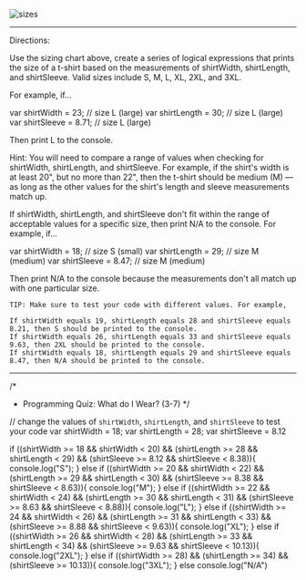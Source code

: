 ![sizes](https://d17h27t6h515a5.cloudfront.net/topher/2016/December/5852beb9_tshirt-guide/tshirt-guide.png)
*************************************************************************************************************************************
Directions:

Use the sizing chart above, create a series of logical expressions that prints the size of a t-shirt based on the measurements of shirtWidth, shirtLength, and shirtSleeve. Valid sizes include S, M, L, XL, 2XL, and 3XL.

For example, if...

var shirtWidth = 23; // size L (large)
var shirtLength = 30; // size L (large)
var shirtSleeve = 8.71; // size L (large)

Then print L to the console.

Hint: You will need to compare a range of values when checking for shirtWidth, shirtLength, and shirtSleeve. For example, if the shirt's width is at least 20", but no more than 22", then the t-shirt should be medium (M) — as long as the other values for the shirt's length and sleeve measurements match up.

If shirtWidth, shirtLength, and shirtSleeve don't fit within the range of acceptable values for a specific size, then print N/A to the console. For example, if...

var shirtWidth = 18; // size S (small)
var shirtLength = 29; // size M (medium)
var shirtSleeve = 8.47; // size M (medium)

Then print N/A to the console because the measurements don't all match up with one particular size.

    TIP: Make sure to test your code with different values. For example,

    If shirtWidth equals 19, shirtLength equals 28 and shirtSleeve equals 8.21, then S should be printed to the console.
    If shirtWidth equals 26, shirtLength equals 33 and shirtSleeve equals 9.63, then 2XL should be printed to the console.
    If shirtWidth equals 18, shirtLength equals 29 and shirtSleeve equals 8.47, then N/A should be printed to the console.
*******************************************************************************************************************************
/*
 * Programming Quiz: What do I Wear? (3-7)
 */

// change the values of `shirtWidth`, `shirtLength`, and `shirtSleeve` to test your code
var shirtWidth = 18;
var shirtLength = 28;
var shirtSleeve = 8.12


if ((shirtWidth >= 18 && shirtWidth < 20) && (shirtLength >= 28 && shirtLength < 29) && (shirtSleeve >= 8.12 && shirtSleeve < 8.38)){
console.log("S");
}
else if ((shirtWidth >= 20 && shirtWidth < 22) && (shirtLength >= 29 && shirtLength < 30) && (shirtSleeve >= 8.38 && shirtSleeve < 8.63)){
console.log("M");
}
else if ((shirtWidth >= 22 && shirtWidth < 24) && (shirtLength >= 30 && shirtLength < 31) && (shirtSleeve >= 8.63 && shirtSleeve < 8.88)){
console.log("L");
}
else if ((shirtWidth >= 24 && shirtWidth < 26) && (shirtLength >= 31 && shirtLength < 33) && (shirtSleeve >= 8.88 && shirtSleeve < 9.63)){
console.log("XL");
}
else if ((shirtWidth >= 26 && shirtWidth < 28) && (shirtLength >= 33 && shirtLength < 34) && (shirtSleeve >= 9.63 && shirtSleeve < 10.13)){
console.log("2XL");
}
else if ((shirtWidth >= 28) && (shirtLength >= 34) && (shirtSleeve >= 10.13)){
console.log("3XL");
}
else console.log("N/A")

